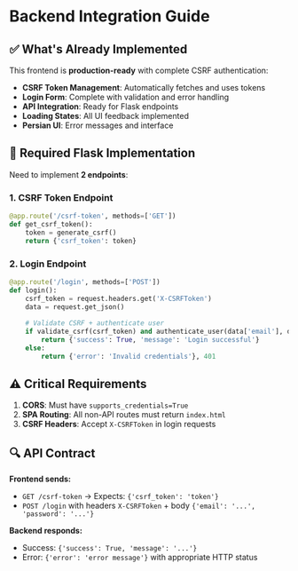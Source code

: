 # Backend Integration Guide

## ✅ What's Already Implemented

This frontend is **production-ready** with complete CSRF authentication:

- **CSRF Token Management**: Automatically fetches and uses tokens
- **Login Form**: Complete with validation and error handling  
- **API Integration**: Ready for Flask endpoints
- **Loading States**: All UI feedback implemented
- **Persian UI**: Error messages and interface

## 🔧 Required Flask Implementation

Need to implement **2 endpoints**:

### 1. CSRF Token Endpoint
```python
@app.route('/csrf-token', methods=['GET'])
def get_csrf_token():
    token = generate_csrf()
    return {'csrf_token': token}
```

### 2. Login Endpoint  
```python
@app.route('/login', methods=['POST'])
def login():
    csrf_token = request.headers.get('X-CSRFToken')
    data = request.get_json()
    
    # Validate CSRF + authenticate user
    if validate_csrf(csrf_token) and authenticate_user(data['email'], data['password']):
        return {'success': True, 'message': 'Login successful'}
    else:
        return {'error': 'Invalid credentials'}, 401
```


## ⚠️ Critical Requirements

1. **CORS**: Must have `supports_credentials=True`
2. **SPA Routing**: All non-API routes must return `index.html` 
3. **CSRF Headers**: Accept `X-CSRFToken` in login requests

## 🔍 API Contract

**Frontend sends:**
- `GET /csrf-token` → Expects: `{'csrf_token': 'token'}`
- `POST /login` with headers `X-CSRFToken` + body `{'email': '...', 'password': '...'}`

**Backend responds:**
- Success: `{'success': True, 'message': '...'}`  
- Error: `{'error': 'error message'}` with appropriate HTTP status
